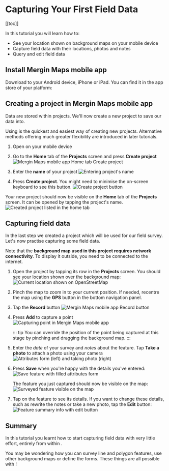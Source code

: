 # Capturing Your First Field Data

[[toc]]

In this tutorial you will learn how to:
* See your location shown on background maps on your mobile device
* Capture field data with their locations, photos and notes
* Query and edit field data

## Install Mergin Maps mobile app
Download <MobileAppName /> to your Android device, iPhone or iPad. You can find it in the app store of your platform:

<AppDownload></AppDownload>

## Creating a project in Mergin Maps mobile app
Data are stored within projects. We'll now create a new project to save our data into.

Using <MobileAppName /> is the quickest and easiest way of creating new projects. Alternative methods offering much greater flexibility are introduced in later tutorials.

1. Open <MobileAppName /> on your mobile device
2. Go to the **Home** tab of the **Projects** screen and press **Create project**
   ![Mergin Maps mobile app Home tab Create project](./merginmaps-mobile-home-tab-of-projects-screen.jpg "Mergin Maps mobile app Create project")

3. Enter the **name** of your project
   ![Entering project's name](./merginmaps-mobile-naming-new-project.jpg "Entering project's name")

4. Press **Create project**. You might need to minimise the on-screen keyboard to see this button.
   ![Create project button](./merginmaps-mobile-create-new-project.jpg "Create project button")
   
Your new project should now be visible on the **Home** tab of the **Projects** screen. It can be opened by tapping the project's name.
![Created project listed in the home tab](./merginmaps-mobile-new-project-listed.jpg "Created project listed in the home tab")


## Capturing field data
In the last step we created a project which will be used for our field survey. Let's now practise capturing some field data.

Note that the **background map used in this project requires network connectivity**. To display it outside, you need to be connected to the internet.

1. Open the project by tapping its row in the **Projects** screen. You should see your location shown over the background map:
   ![Current location shown on OpenStreetMap](./merginmaps-mobile-location-shown-on-osm.jpg "Current location shown on OpenStreetMap")

2. Pinch the map to zoom in to your current position. If needed, recentre the map using the **GPS** button in the bottom navigation panel.
   
3. Tap the **Record** button
   ![Mergin Maps mobile app Record button](./merginmaps-mobile-record.jpg "Mergin Maps mobile app Record button")

4. Press **Add** to capture a point
   ![Capturing point in Mergin Maps mobile app](./merginmaps-mobile-default-point-position.jpg "Capturing point in Mergin Maps mobile app")

   ::: tip
   You can override the position of the point being captured at this stage by pinching and dragging the background map.
   :::

5. Enter the *date* of your survey and *notes* about the feature. Tap **Take a photo** to attach a photo using your camera
   ![Attributes form (left) and taking photo (right)](./merginmaps-mobile-entering-attributes.jpg "Attributes form (left) and taking photo (right)")

6. Press **Save** when you're happy with the details you've entered:
   ![Save feature with filled attributes form](./merginmaps-mobile-save-feature.jpg "Save feature with filled attributes form")

   The feature you just captured should now be visible on the map:
   ![Surveyed feature visible on the map](./merginmaps-mobile-new-feature-on-map.jpg "Surveyed feature visible on the map")
   
7. Tap on the feature to see its details. If you want to change these details, such as rewrite the notes or take a new photo, tap the **Edit** button:
   ![Feature summary info with edit button](./merginmaps-mobile-feature-summary-info.jpg "Feature summary info with edit button")


## Summary
In this tutorial you learnt how to start capturing field data with very little effort, entirely from within <MobileAppName />. 

You may be wondering how you can survey line and polygon features, use other background maps or define the forms. These things are all possible with <MainPlatformNameLink />!

